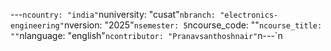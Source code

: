 ﻿---`ncountry: "india"`nuniversity: "cusat"`nbranch: "electronics-engineering"`nversion: "2025"`nsemester: 5`ncourse_code: ""`ncourse_title: ""`nlanguage: "english"`ncontributor: "Pranavsanthoshnair"`n---`n
